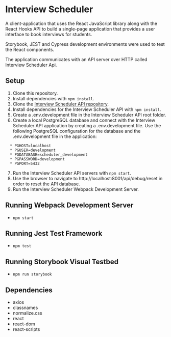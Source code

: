 # Interview Scheduler
A client-application that uses the React JavaScript library along with the React Hooks API to build a single-page application that provides a user interface to book interviews for students.

Storybook, JEST and Cypress development environments were used to test the React components.

The application communicates with an API server over HTTP called Interview Scheduler Api.

## Setup

1. Clone this repository.
2. Install dependencies with `npm install`.
3. Clone the [Interview Scheduler API repository](https://github.com/alricf/scheduler-api).
4. Install dependencies for the Interview Scheduler API with `npm install`.
5. Create a .env.development file in the Interview Scheduler API root folder.
6. Create a local PostgreSQL database and connect with the Interview Scheduler API application by creating a .env.development file. Use the following PostgreSQL configuration for the database and the .env.development file in the application:
```
  * PGHOST=localhost
  * PGUSER=development
  * PGDATABASE=scheduler_development
  * PGPASSWORD=development
  * PGPORT=5432
```
7. Run the Interview Scheduler API servers with `npm start`.
8. Use the browser to navigate to http://localhost:8001/api/debug/reset in order to reset the API database.
9. Run the Interview Scheduler Webpack Development Server.

## Running Webpack Development Server

* `npm start`

## Running Jest Test Framework

* `npm test`

## Running Storybook Visual Testbed

* `npm run storybook`
## Dependencies
* axios
* classnames
* normalize.css
* react
* react-dom
* react-scripts